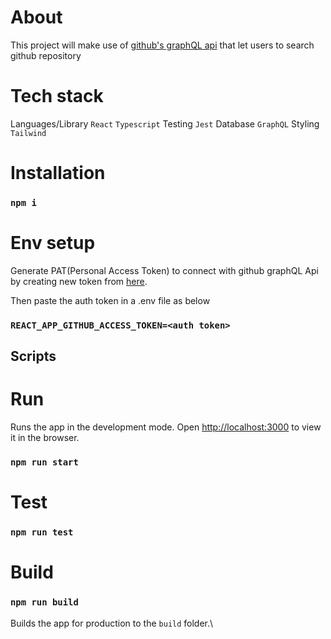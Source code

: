 # About

This project will make use of [github's graphQL api](https://api.github.com/graphql) that let users to search github repository 

# Tech stack

Languages/Library `React` `Typescript` 
Testing `Jest` 
Database `GraphQL` 
Styling `Tailwind`

# Installation

### `npm i`

# Env setup

Generate PAT(Personal Access Token) to connect with github graphQL Api by creating new token from [here](https://github.com/settings/tokens/new).

Then paste the auth token in a .env file as below

### `REACT_APP_GITHUB_ACCESS_TOKEN=<auth token>`

## Scripts 

# Run

Runs the app in the development mode.
Open [http://localhost:3000](http://localhost:3000) to view it in the browser.

### `npm run start`

# Test

### `npm run test`

# Build

### `npm run build`

Builds the app for production to the `build` folder.\

